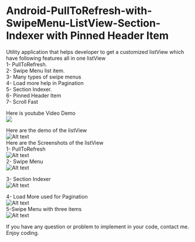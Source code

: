 # Android-PullToRefresh-with-SwipeMenu-ListView-Section-Indexer with Pinned Header Item

Utility application that helps developer to get a customized listView which have following features all in one listView <br />
1- PullToRefresh. <br />
2- Swipe Menu list item. <br />
3- Many types of swipe menus <br />
4- Load more help in Pagination <br />
5- Section Indexer.<br />
6- Pinned Header Item<br />
7- Scroll Fast<br />

Here is youtube Video Demo<br />
[![](http://img.youtube.com/vi/lTmH5QqE3BM/0.jpg)](https://www.youtube.com/watch?v=lTmH5QqE3BM)

Here are the demo of the listView<br />
![Alt text](https://github.com/AbdulRehmanNazar/Android-PullToRefresh-with-SwipeMenu-ListView-and-Section-Indexer/blob/master/AndroidPullToRefreshwithSwipeMenuListViewandSection-Indexer/raw/PullToRefreshSwipeMenuDemo.gif) <br />
Here are the Screenshots of the listView <br />
1- PullToRefresh<br />
![Alt text](https://github.com/AbdulRehmanNazar/Android-PullToRefresh-with-SwipeMenu-ListView-and-Section-Indexer/blob/master/raw/screen1.png) <br />
2- Swipe Menu <br />
![Alt text](https://github.com/AbdulRehmanNazar/Android-PullToRefresh-with-SwipeMenu-ListView-and-Section-Indexer/blob/master/raw/screen2.png)
<br />

3- Section Indexer <br />
![Alt text](https://github.com/AbdulRehmanNazar/Android-PullToRefresh-with-SwipeMenu-ListView-and-Section-Indexer/blob/master/raw/screen3.png) <br />

4- Load More used for Pagination <br />
![Alt text](https://github.com/AbdulRehmanNazar/Android-PullToRefresh-with-SwipeMenu-ListView-and-Section-Indexer/blob/master/raw/screen4.png) <br />
5-Swipe Menu with three items  <br />
![Alt text](https://github.com/AbdulRehmanNazar/Android-PullToRefresh-with-SwipeMenu-ListView-and-Section-Indexer/blob/master/raw/screen%205.png) <br />

If you have any question or problem to implement in your code, contact me. <br />
Enjoy coding.






